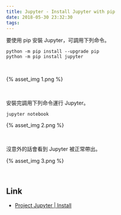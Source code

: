 ```yaml
---
title: Jupyter - Install Jupyter with pip
date: 2018-05-30 23:32:30
tags:
---
```


要使用 pip 安裝 Jupyter，可調用下列命令。  

<!-- More -->

    python -m pip install --upgrade pip
    python -m pip install jupyter

<br/>


{% asset_img 1.png %}
 
<br/>


安裝完調用下列命令運行 Jupyter。  

    jupyter notebook


{% asset_img 2.png %}
 
<br/>


沒意外的話會看到 Jupyter 被正常帶出。  

{% asset_img 3.png %}
 
<br/>


Link
----
* [Project Jupyter | Install](http://jupyter.org/install.html)
